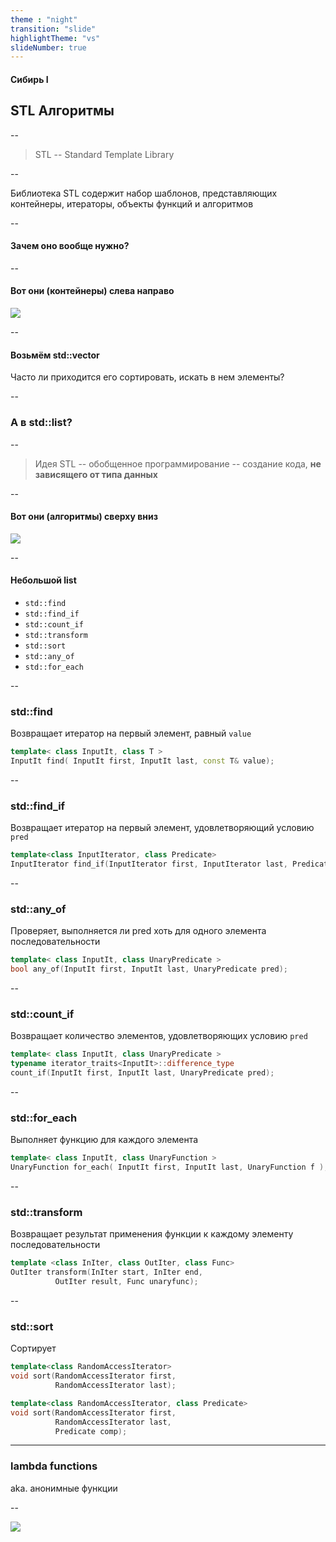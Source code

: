 ```yaml
---
theme : "night"
transition: "slide"
highlightTheme: "vs"
slideNumber: true
---
```

<style type="text/css">
  .reveal pre code {
    font-size: 1em;
    line-height: 1.2;
    height: 200%;
    max-height: 1000% !important;
  }
  .reveal section p {
    display: inline-block;
    font-size: 0.9em;
    line-height: 1em;
    vertical-align: top;
  }

  .reveal section li {
    font-size: 0.9em;
    line-height: 1em;
    vertical-align: top;
  }

  .reveal section table {
    display: inline-block;
    font-size: 0.7em;
    line-height: 1.2em;
    vertical-align: top;
  }

</style>

#### Сибирь I
## STL Алгоритмы

--

>STL -- Standard Template Library

--

Библиотека STL содержит набор шаблонов, представляющих контейнеры, итераторы, объекты функций и алгоритмов

--

#### Зачем оно вообще нужно?

--

#### Вот они (контейнеры) слева направо
![](/src/Diagramme_UML_de_STL.png)

--

#### Возьмём std::vector
Часто ли приходится его сортировать, искать в нем элементы?

--

### А в std::list?

--

> Идея STL -- обобщенное программирование -- создание кода, **не зависящего от типа данных**  

--

#### Вот они (алгоритмы) сверху вниз
![](/src/algorithms.png)

--

#### Небольшой list

* `std::find`
* `std::find_if`
* `std::count_if`
* `std::transform`
* `std::sort`
* `std::any_of`
* `std::for_each`

--

### std::find

Возвращает итератор на первый элемент, равный `value`

```cpp
template< class InputIt, class T >
InputIt find( InputIt first, InputIt last, const T& value);
```

--

### std::find_if

Возвращает итератор на первый элемент, удовлетворяющий условию `pred`

```cpp
template<class InputIterator, class Predicate>
InputIterator find_if(InputIterator first, InputIterator last, Predicate pred);
```

--

### std::any_of

Проверяет, выполняется ли pred хоть для одного элемента последовательности

```cpp
template< class InputIt, class UnaryPredicate >
bool any_of(InputIt first, InputIt last, UnaryPredicate pred);
```

--

### std::count_if

Возвращает количество элементов, удовлетворяющих условию `pred`

```cpp
template< class InputIt, class UnaryPredicate >
typename iterator_traits<InputIt>::difference_type
count_if(InputIt first, InputIt last, UnaryPredicate pred);
```

--

### std::for_each

Выполняет функцию для каждого элемента

```cpp
template< class InputIt, class UnaryFunction >
UnaryFunction for_each( InputIt first, InputIt last, UnaryFunction f );
```

--

### std::transform

Возвращает результат применения функции к каждому элементу последовательности

```cpp
template <class InIter, class OutIter, class Funс>
OutIter transform(InIter start, InIter end,
		  OutIter result, Func unaryfunc);
```

--

### std::sort
Сортирует

```cpp
template<class RandomAccessIterator>
void sort(RandomAccessIterator first,
          RandomAccessIterator last);

template<class RandomAccessIterator, class Predicate>
void sort(RandomAccessIterator first,
          RandomAccessIterator last,
          Predicate comp);
```

---

### lambda functions
aka. анонимные функции

--

![](/src/lambda)
